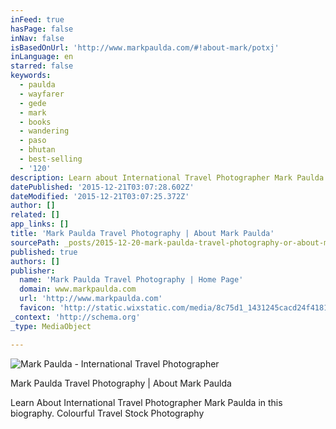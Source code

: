 ```yaml
---
inFeed: true
hasPage: false
inNav: false
isBasedOnUrl: 'http://www.markpaulda.com/#!about-mark/potxj'
inLanguage: en
starred: false
keywords:
  - paulda
  - wayfarer
  - gede
  - mark
  - books
  - wandering
  - paso
  - bhutan
  - best-selling
  - '120'
description: Learn about International Travel Photographer Mark Paulda in this biography. Colorful Travel Stock Photography.
datePublished: '2015-12-21T03:07:28.602Z'
dateModified: '2015-12-21T03:07:25.372Z'
author: []
related: []
app_links: []
title: 'Mark Paulda Travel Photography | About Mark Paulda'
sourcePath: _posts/2015-12-20-mark-paulda-travel-photography-or-about-mark-paulda.md
published: true
authors: []
publisher:
  name: 'Mark Paulda Travel Photography | Home Page'
  domain: www.markpaulda.com
  url: 'http://www.markpaulda.com'
  favicon: 'http://static.wixstatic.com/media/8c75d1_1431245cacd24f41813d05b3e8fd717f.png/v1/fill/w_16%2Ch_16%2Clg_1/8c75d1_1431245cacd24f41813d05b3e8fd717f.png'
_context: 'http://schema.org'
_type: MediaObject

---
```

![Mark Paulda - International Travel Photographer](https://s3-us-west-2.amazonaws.com/the-grid-img/p/dc3fb663b8f737e784b769f4be66c89129502d41.png)

Mark Paulda Travel Photography | About Mark Paulda

Learn About International Travel Photographer Mark Paulda in this biography.  Colourful Travel Stock Photography